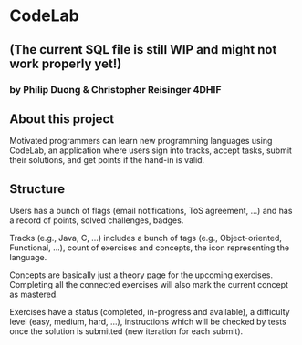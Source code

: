 # CodeLab
## (The current SQL file is still WIP and might not work properly yet!)
### by Philip Duong & Christopher Reisinger 4DHIF

## About this project
Motivated programmers can learn new programming languages using CodeLab, 
an application where users sign into tracks, accept tasks, submit their 
solutions, and get points if the hand-in is valid.

## Structure
Users has a bunch of flags (email notifications, ToS agreement, …) and has a record of points, 
solved challenges, badges. 

Tracks (e.g., Java, C, …) includes a bunch of tags (e.g., Object-oriented, Functional, …), 
count of exercises and concepts, the icon representing the language.

Concepts are basically just a theory page for the upcoming exercises.
Completing all the connected exercises will also mark the current concept as mastered.

Exercises have a status (completed, in-progress and available), a difficulty level (easy, medium, hard, ...), 
instructions which will be checked by tests once the solution is submitted (new iteration for each submit).

